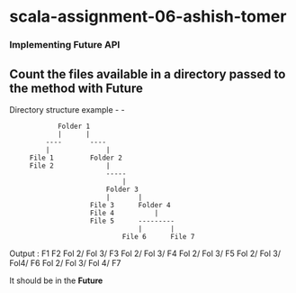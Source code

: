 # scala-assignment-06-ashish-tomer

### Implementing Future API

## Count the files available in a directory passed to the method with **Future**

Directory structure example - -

                Folder 1
                |      |
             ----       ----
             |              |
         File 1         Folder 2
         File 2             |
                            -----
                                |
                            Folder 3
                            |       |
                        File 3      Folder 4
                        File 4          |
                        File 5      ---------
                                    |       |
                                File 6      File 7
                                
                                
Output : 
F1
F2
Fol 2/ Fol 3/ F3
Fol 2/ Fol 3/ F4
Fol 2/ Fol 3/ F5
Fol 2/ Fol 3/ Fol4/ F6
Fol 2/ Fol 3/ Fol 4/ F7

It should be in the **Future**                   
